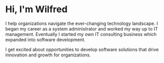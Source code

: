 # Hi, I'm Wilfred

I help organizations navigate the ever-changing technology landscape. I began my career as a system administrator and worked my way up to IT management. Eventually I started my own IT consulting business which expanded into software development.

I get excited about opportunities to develop software solutions that drive innovation and growth for organizations.